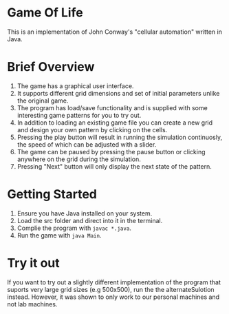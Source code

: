 # Game Of Life

This is an implementation of John Conway's "cellular automation" written in Java.

# Brief Overview

1. The game has a graphical user interface.
2. It supports different grid dimensions and set of initial parameters unlike the original game. 
3. The program has load/save functionality and is supplied with some interesting game patterns for you to try out. 
4. In addition to loading an existing game file you can create a new grid and design your own pattern by clicking on the cells. 
5. Pressing the play button will result in running the simulation continuosly, the speed of which can be adjusted with a slider. 
6. The game can be paused by pressing the pause button or clicking anywhere on the grid during the simulation. 
7. Pressing "Next" button will only display the next state of the pattern. 

# Getting Started

1. Ensure you have Java installed on your system.
2. Load the src folder and direct into it in the terminal.
2. Complie the program with `javac *.java`.
3. Run the game with `java Main`.

# Try it out 

If you want to try out a slightly different implementation of the program that suports very large grid sizes (e.g 500x500), run the the alternateSulotion instead. 
However, it was shown to only work to our personal machines and not lab machines. 